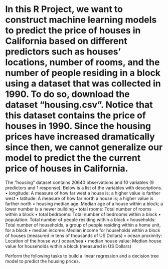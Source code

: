# In this R Project, we want to construct machine learning models to predict the price of houses in California based on different predictors such as houses’ locations, number of rooms, and the number of people residing in a block using a dataset that was collected in 1990. To do so, download the dataset “housing.csv”. Notice that this dataset contains the price of houses in 1990. Since the housing prices have increased dramatically since then, we cannot generalize our model to predict the the current price of houses in California.

The “housing” dataset contains 20640 observations and 10 variables (9 predictors and 1 response). Below is a list of the variables with descriptions.
• longitude: A measure of how far west a house is; a higher value is farther west
• latitude: A measure of how far north a house is; a higher value is farther north
• housing median age: Median age of a house within a block; a lower number is a newer building
• total rooms: Total number of rooms within a block
• total bedrooms: Total number of bedrooms within a block
• population: Total number of people residing within a block
• households: Total number of households, a group of people residing within a home unit, for a block
• median income: Median income for households within a block of houses (measured in tens of thousands of US Dollars)
• ocean proximity: Location of the house w.r.t ocean/sea
• median house value: Median house value for households within a block (measured in US Dollars) 

Perform the following tasks to build a linear regression and a decision tree model to predict the housing prices.
